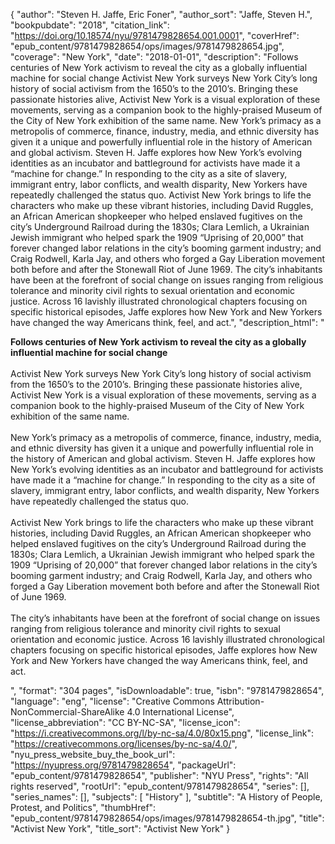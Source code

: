{
  "author": "Steven H. Jaffe, Eric Foner",
  "author_sort": "Jaffe, Steven H.",
  "bookpubdate": "2018",
  "citation_link": "https://doi.org/10.18574/nyu/9781479828654.001.0001",
  "coverHref": "epub_content/9781479828654/ops/images/9781479828654.jpg",
  "coverage": "New York",
  "date": "2018-01-01",
  "description": "Follows centuries of New York activism to reveal the city as a globally influential machine for social change  Activist New York surveys New York City’s long history of social activism from the 1650’s to the 2010’s. Bringing these passionate histories alive, Activist New York is a visual exploration  of these movements, serving as a companion book to the highly-praised Museum of the City of New York exhibition of the same name. New York’s primacy as a metropolis of commerce, finance, industry, media, and ethnic diversity has given it a unique and powerfully influential role in the history of American and global activism. Steven H. Jaffe explores how New York’s evolving identities as an incubator and battleground for activists have made it a “machine for change.” In responding to the city as a site of slavery, immigrant entry, labor conflicts, and wealth disparity, New Yorkers have repeatedly challenged the status quo.  Activist New York brings to life the characters who make up these vibrant histories, including David Ruggles, an African American shopkeeper who helped enslaved fugitives on the city’s Underground Railroad during the 1830s; Clara Lemlich, a Ukrainian Jewish immigrant who helped spark the 1909 “Uprising of 20,000” that forever changed labor relations in the city’s booming garment industry; and Craig Rodwell, Karla Jay, and others who forged a Gay Liberation movement both before and after the Stonewall Riot of June 1969. The city’s inhabitants have been at the forefront of social change on issues ranging from religious tolerance and minority civil rights to sexual orientation and economic justice.  Across 16 lavishly illustrated chronological chapters focusing on specific historical episodes, Jaffe explores how New York and New Yorkers have changed the way Americans think, feel, and act.",
  "description_html": "<p><b>Follows centuries of New York activism to reveal the city as a globally influential machine for social change  <br></b><br>Activist New York surveys New York City’s long history of social activism from the 1650’s to the 2010’s. Bringing these passionate histories alive, Activist New York is a visual exploration  of these movements, serving as a companion book to the highly-praised Museum of the City of New York exhibition of the same name. <br><br>New York’s primacy as a metropolis of commerce, finance, industry, media, and ethnic diversity has given it a unique and powerfully influential role in the history of American and global activism. Steven H. Jaffe explores how New York’s evolving identities as an incubator and battleground for activists have made it a “machine for change.” In responding to the city as a site of slavery, immigrant entry, labor conflicts, and wealth disparity, New Yorkers have repeatedly challenged the status quo.  <br><br>Activist New York brings to life the characters who make up these vibrant histories, including David Ruggles, an African American shopkeeper who helped enslaved fugitives on the city’s Underground Railroad during the 1830s; Clara Lemlich, a Ukrainian Jewish immigrant who helped spark the 1909 “Uprising of 20,000” that forever changed labor relations in the city’s booming garment industry; and Craig Rodwell, Karla Jay, and others who forged a Gay Liberation movement both before and after the Stonewall Riot of June 1969. <br><br>The city’s inhabitants have been at the forefront of social change on issues ranging from religious tolerance and minority civil rights to sexual orientation and economic justice.  Across 16 lavishly illustrated chronological chapters focusing on specific historical episodes, Jaffe explores how New York and New Yorkers have changed the way Americans think, feel, and act.</p>",
  "format": "304 pages",
  "isDownloadable": true,
  "isbn": "9781479828654",
  "language": "eng",
  "license": "Creative Commons Attribution-NonCommercial-ShareAlike 4.0 International License",
  "license_abbreviation": "CC BY-NC-SA",
  "license_icon": "https://i.creativecommons.org/l/by-nc-sa/4.0/80x15.png",
  "license_link": "https://creativecommons.org/licenses/by-nc-sa/4.0/",
  "nyu_press_website_buy_the_book_url": "https://nyupress.org/9781479828654",
  "packageUrl": "epub_content/9781479828654",
  "publisher": "NYU Press",
  "rights": "All rights reserved",
  "rootUrl": "epub_content/9781479828654",
  "series": [],
  "series_names": [],
  "subjects": [
    "History"
  ],
  "subtitle": "A History of People, Protest, and Politics",
  "thumbHref": "epub_content/9781479828654/ops/images/9781479828654-th.jpg",
  "title": "Activist New York",
  "title_sort": "Activist New York"
}
